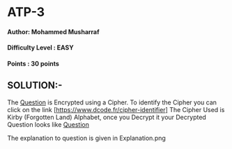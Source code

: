 # ATP-3
#### Author: Mohammed Musharraf 
#### Difficulty Level : EASY
#### Points : 30 points

## SOLUTION:-

The [Question](Encrypted-Question.png) is Encrypted using a Cipher. To identify the Cipher you can click on the link [https://www.dcode.fr/cipher-identifier]
The Cipher Used is Kirby (Forgotten Land) Alphabet, once you Decrypt it your Decrypted Question looks like [Question](Decrypted-Question.png) 

The explanation to question is given in Explanation.png 
